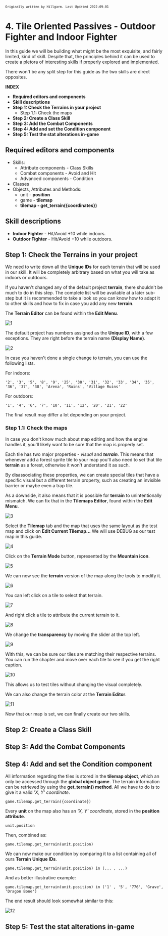 <small>`Originally written by Hillgarm. Last Updated 2022-09-01`</small>

# 4. Tile Oriented Passives - Outdoor Fighter and Indoor Fighter
In this guide we will be building what might be the most exquisite, and fairly limited, kind of skill. Despite that, the principles behind it can be used to create a pletora of interesting skills if properly explored and implemented.

There won't be any split step for this guide as the two skills are direct opposites.

**INDEX**
* **Required editors and components**
* **Skill descriptions**
* **Step 1: Check the Terrains in your project**
	* Step 1.1: Check the maps
* **Step 2: Create a Class Skill**
* **Step 3: Add the Combat Components**
* **Step 4: Add and set the Condition component**
* **Step 5: Test the stat alterations in-game**

## Required editors and components
* Skills:
	* Attribute components - Class Skills
	* Combat components - Avoid and Hit
	* Advanced components - Condition
* Classes
* Objects, Attributes and Methods:
	* unit - **position**
	* game - **tilemap**
	* **tilemap - get_terrain({coordinates})**

## Skill descriptions
- **Indoor Fighter** - Hit/Avoid +10 while indoors.
- **Outdoor Fighter** - Hit/Avoid +10 while outdoors.

## Step 1: Check the Terrains in your project
We need to write down all the **Unique IDs** for each terrain that will be used in our skill. It will be completely arbitrary based on what you will take as indoors or outdoors.

If you haven't changed any of the default project **terrain**, there shouldn't be much to do in this step. The complete list will be available at a later sub-step but it is recommended to take a look so you can know how to adapt it to other skills and how to fix in case you add any new **terrain**.

The **Terrain Editor** can be found within the **Edit Menu**.

![1](./images/Tile-Passives/1.png)

The default project has numbers assigned as the **Unique ID**, with a few exceptions. They are right before the terrain name **(Display Name)**.

![2](./images/Tile-Passives/2.png)

In case you haven't done a single change to terrain, you can use the following lists.

For indoors:

	'2', '3', '5', '8', '9', '25', '30', '31', '32', '33', '34', '35', '36', '37', '38', 'Arena', 'Ruins', 'Village Ruins'

For outdoors:

	'1', '4', '6', '7', '10', '11', '12', '20', '21', '22'

The final result may differ a lot depending on your project.

### Step 1.1: Check the maps
In case you don't know much about map editing and how the engine handles it, you'll likely want to be sure that the map is properly set.

Each tile has two major properties - *visual* and ***terrain***. This means that whenever add a forest sprite tile to your map you'll also need to set that tile **terrain** as a forest, otherwise it won't understand it as such.

By disassociating these properties, we can create special tiles that have a specific visual but a different terrain property, such as creating an invisible barrier or maybe even a trap tile.

As a downside, it also means that it is possible for **terrain** to unintentionally mismatch. We can fix that in the **Tilemaps Editor**, found within the **Edit Menu**.

![3](./images/Tile-Passives/3.png)

Select the **Tilemap** tab and the map that uses the same layout as the test map and click on **Edit Current Tilemap...** We will use DEBUG as our test map in this guide.

![4](./images/Tile-Passives/4.png)

Click on the **Terrain Mode** button, represented by the **Mountain icon**.

![5](./images/Tile-Passives/5.png)

We can now see the **terrain** version of the map along the tools to modify it.

![6](./images/Tile-Passives/6.png)

You can left click on a tile to select that terrain.

![7](./images/Tile-Passives/7.png)

And right click a tile to attribute the current terrain to it.

![8](./images/Tile-Passives/8.png)

We change the **transparency** by moving the slider at the top left.

![9](./images/Tile-Passives/9.png)

With this, we can be sure our tiles are matching their respective terrains. You can run the chapter and move over each tile to see if you get the right caption.

![10](./images/Tile-Passives/10.png)

This allows us to test tiles without changing the visual completely.

We can also change the terrain color at the **Terrain Editor**.

![11](./images/Tile-Passives/11.png)

Now that our map is set, we can finally create our two skills.

## Step 2: Create a Class Skill

## Step 3: Add the Combat Components

## Step 4: Add and set the Condition component
All information regarding the tiles is stored in the **tilemap object**, which an only be accessed through the **global object game**. The terrain information can be retrieved by using the **get_terrain() method**. All we have to do is to give it a valid *'X, Y' coordinate*.

	game.tilemap.get_terrain({coordinate})

Every **unit** on the map also has an *'X, Y' coordinate*, stored in the **position attribute**.

	unit.position

Then, combined as:

	game.tilemap.get_terrain(unit.position)

We can now make our condition by comparing it to a list containing all of ours **Terrain** **Unique IDs**.

	game.tilemap.get_terrain(unit.position) in (... , ...)

And as better illustrative example:

	game.tilemap.get_terrain(unit.position) in ('1' , '5', '776', 'Grave', 'Dragon Bone')

The end result should look somewhat similar to this:

![12](./images/Tile-Passives/12.png)

## Step 5: Test the stat alterations in-game
